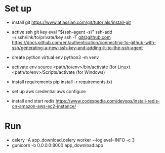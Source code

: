 


# Set up
- install git
    https://www.atlassian.com/git/tutorials/install-git

- active ssh git key
    eval "$(ssh-agent -s)"
    ssh-add ~/.ssh/link/to/private/key
    ssh -T git@github.com
    https://docs.github.com/en/authentication/connecting-to-github-with-ssh/generating-a-new-ssh-key-and-adding-it-to-the-ssh-agent

- create python virtual env
    python3 -m venv <name>

- activate env
    source <path/to/env>/bin/activate   (for Linux)
    <path/to/env>/Scripts/activate      (for Windows)

- install requirements
    pip install -r requirements.txt

- set up aws credential
    aws configure

- install and start redis
    https://www.codexpedia.com/devops/install-redis-on-amazon-aws-ec2-instance/

# Run
  - celery -A app_download.celery worker --loglevel=INFO -c 3
  - gunicorn -b 0.0.0.0:8000 app_download:app

